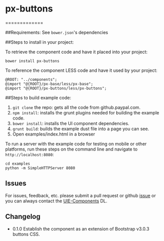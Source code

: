 #  px-buttons
=============

##Requirements:
See `bower.json`'s dependencies

##Steps to install in your project:

To retrieve the component code and have it placed into your project:

    bower install px-buttons

To reference the component LESS code and have it used by your project:

```less
@ROOT: "../components";
@import "@{ROOT}/px-base/less/px-base";
@import "@{ROOT}/px-buttons/less/px-buttons";
```

##Steps to build example code:

1. `git clone` the repo: gets all the code from github.paypal.com.
2. `npm install`: installs the grunt plugins needed for building the example code.
3. `bower install`: installs the UI component dependencies.
4. `grunt build`: builds the example dust file into a page you can see.
5. Open examples/index.html in a browser

To run a server with the example code for testing on mobile or other platforms, run these steps on the command line and navigate to `http://localhost:8080`:

    cd examples
    python -m SimpleHTTPServer 8080

## Issues

For issues, feedback, etc. please submit a pull request or github [issue](https://github.paypal.com/UIE-Components/px-footer-generic/issues) or you can always contact the [UIE-Components](mailto:DL-PayPal-UIE-Components@paypalcorp.com) DL.

## Changelog
- 0.1.0 Establish the component as an extension of Bootstrap v3.0.3 buttons CSS.
